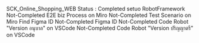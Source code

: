 SCK_Online_Shopping_WEB
Status : 
Completed setuo RobotFramework 
Not-Completed  E2E biz Process on Miro
Not-Completed  Test Scenario on Miro Find Figma ID
Not-Completed  Figma ID
Not-Completed  Code Robot "Version อนุบาล" on VSCode
Not-Completed  Code Robot "Version ปริญญาตรี" on VSCode

